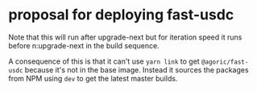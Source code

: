 # proposal for deploying fast-usdc

Note that this will run after upgrade-next but for iteration speed it runs before n:upgrade-next in the build sequence.

A consequence of this is that it can't use `yarn link` to get `@agoric/fast-usdc` because it's not in the base image. Instead it sources the packages from NPM using `dev` to get the latest master builds.

